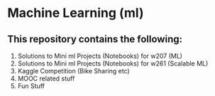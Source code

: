 # Machine Learning (ml)

## This repository contains the following:

1. Solutions to Mini ml Projects (Notebooks) for w207 (ML)
2. Solutions to Mini ml Projects (Notebooks) for w261 (Scalable ML)
3. Kaggle Competition (Bike Sharing etc)
4. MOOC related stuff
5. Fun Stuff


